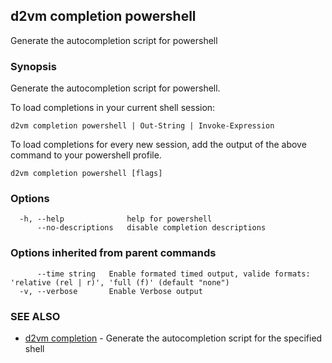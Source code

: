 ## d2vm completion powershell

Generate the autocompletion script for powershell

### Synopsis

Generate the autocompletion script for powershell.

To load completions in your current shell session:

	d2vm completion powershell | Out-String | Invoke-Expression

To load completions for every new session, add the output of the above command
to your powershell profile.


```
d2vm completion powershell [flags]
```

### Options

```
  -h, --help              help for powershell
      --no-descriptions   disable completion descriptions
```

### Options inherited from parent commands

```
      --time string   Enable formated timed output, valide formats: 'relative (rel | r)', 'full (f)' (default "none")
  -v, --verbose       Enable Verbose output
```

### SEE ALSO

* [d2vm completion](d2vm_completion.md)	 - Generate the autocompletion script for the specified shell

